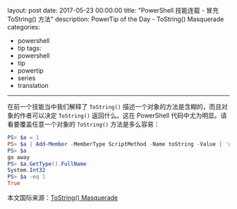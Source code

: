 layout: post
date: 2017-05-23 00:00:00
title: "PowerShell 技能连载 - 冒充 ToString() 方法"
description: PowerTip of the Day - ToString() Masquerade
categories:
- powershell
- tip
tags:
- powershell
- tip
- powertip
- series
- translation
---
在前一个技能当中我们解释了 `ToString()` 描述一个对象的方法是含糊的，而且对象的作者可以决定 `ToString()` 返回什么。这在 PowerShell 代码中尤为明显。请看要覆盖任意一个对象的 `ToString()` 方法是多么容易：

```powershell
PS> $a = 1
PS> $a | Add-Member -MemberType ScriptMethod -Name toString -Value { 'go away' } -Force
PS> $a
go away
PS> $a.GetType().FullName
System.Int32
PS> $a -eq 1
True
```

<!--more-->
本文国际来源：[ToString() Masquerade](http://community.idera.com/powershell/powertips/b/tips/posts/tostring-masquerade)
